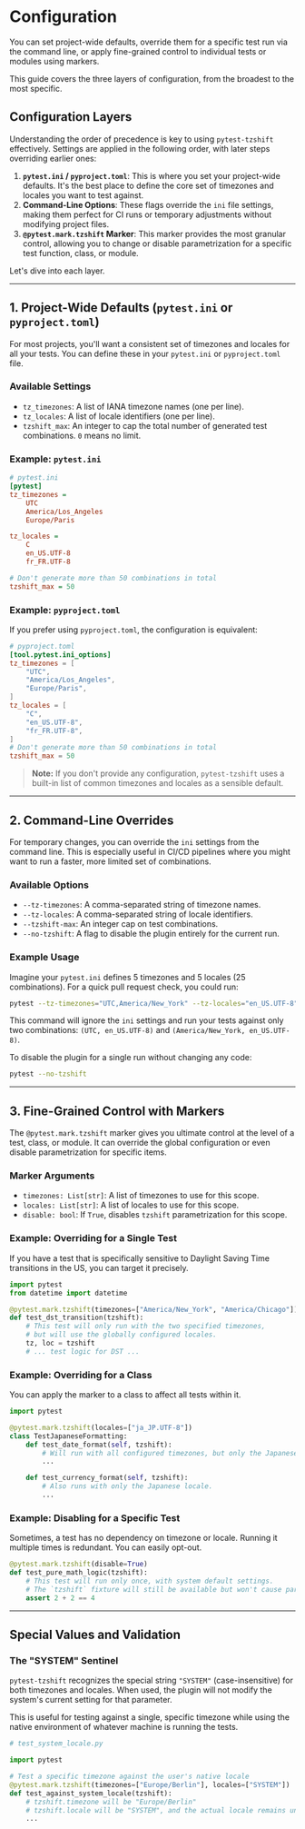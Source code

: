 # Configuration

You can set project-wide defaults, override them for a specific test run via the command line, or apply fine-grained control to individual tests or modules using markers.

This guide covers the three layers of configuration, from the broadest to the most specific.

## Configuration Layers

Understanding the order of precedence is key to using `pytest-tzshift` effectively. Settings are applied in the following order, with later steps overriding earlier ones:

1.  **`pytest.ini` / `pyproject.toml`**: This is where you set your project-wide defaults. It's the best place to define the core set of timezones and locales you want to test against.
2.  **Command-Line Options**: These flags override the `ini` file settings, making them perfect for CI runs or temporary adjustments without modifying project files.
3.  **`@pytest.mark.tzshift` Marker**: This marker provides the most granular control, allowing you to change or disable parametrization for a specific test function, class, or module.

Let's dive into each layer.

---

## 1. Project-Wide Defaults (`pytest.ini` or `pyproject.toml`)

For most projects, you'll want a consistent set of timezones and locales for all your tests. You can define these in your `pytest.ini` or `pyproject.toml` file.

### Available Settings

*   `tz_timezones`: A list of IANA timezone names (one per line).
*   `tz_locales`: A list of locale identifiers (one per line).
*   `tzshift_max`: An integer to cap the total number of generated test combinations. `0` means no limit.

### Example: `pytest.ini`

```ini
# pytest.ini
[pytest]
tz_timezones =
    UTC
    America/Los_Angeles
    Europe/Paris

tz_locales =
    C
    en_US.UTF-8
    fr_FR.UTF-8

# Don't generate more than 50 combinations in total
tzshift_max = 50
```

### Example: `pyproject.toml`

If you prefer using `pyproject.toml`, the configuration is equivalent:

```toml
# pyproject.toml
[tool.pytest.ini_options]
tz_timezones = [
    "UTC",
    "America/Los_Angeles",
    "Europe/Paris",
]
tz_locales = [
    "C",
    "en_US.UTF-8",
    "fr_FR.UTF-8",
]
# Don't generate more than 50 combinations in total
tzshift_max = 50
```

> **Note:** If you don't provide any configuration, `pytest-tzshift` uses a built-in list of common timezones and locales as a sensible default.

---

## 2. Command-Line Overrides

For temporary changes, you can override the `ini` settings from the command line. This is especially useful in CI/CD pipelines where you might want to run a faster, more limited set of combinations.

### Available Options

*   `--tz-timezones`: A comma-separated string of timezone names.
*   `--tz-locales`: A comma-separated string of locale identifiers.
*   `--tzshift-max`: An integer cap on test combinations.
*   `--no-tzshift`: A flag to disable the plugin entirely for the current run.

### Example Usage

Imagine your `pytest.ini` defines 5 timezones and 5 locales (25 combinations). For a quick pull request check, you could run:

```bash
pytest --tz-timezones="UTC,America/New_York" --tz-locales="en_US.UTF-8"
```

This command will ignore the `ini` settings and run your tests against only two combinations: `(UTC, en_US.UTF-8)` and `(America/New_York, en_US.UTF-8)`.

To disable the plugin for a single run without changing any code:

```bash
pytest --no-tzshift
```

---

## 3. Fine-Grained Control with Markers

The `@pytest.mark.tzshift` marker gives you ultimate control at the level of a test, class, or module. It can override the global configuration or even disable parametrization for specific items.

### Marker Arguments

*   `timezones: List[str]`: A list of timezones to use for this scope.
*   `locales: List[str]`: A list of locales to use for this scope.
*   `disable: bool`: If `True`, disables `tzshift` parametrization for this scope.

### Example: Overriding for a Single Test

If you have a test that is specifically sensitive to Daylight Saving Time transitions in the US, you can target it precisely.

```python
import pytest
from datetime import datetime

@pytest.mark.tzshift(timezones=["America/New_York", "America/Chicago"])
def test_dst_transition(tzshift):
    # This test will only run with the two specified timezones,
    # but will use the globally configured locales.
    tz, loc = tzshift
    # ... test logic for DST ...
```

### Example: Overriding for a Class

You can apply the marker to a class to affect all tests within it.

```python
import pytest

@pytest.mark.tzshift(locales=["ja_JP.UTF-8"])
class TestJapaneseFormatting:
    def test_date_format(self, tzshift):
        # Will run with all configured timezones, but only the Japanese locale.
        ...

    def test_currency_format(self, tzshift):
        # Also runs with only the Japanese locale.
        ...
```

### Example: Disabling for a Specific Test

Sometimes, a test has no dependency on timezone or locale. Running it multiple times is redundant. You can easily opt-out.

```python
@pytest.mark.tzshift(disable=True)
def test_pure_math_logic(tzshift):
    # This test will run only once, with system default settings.
    # The `tzshift` fixture will still be available but won't cause parametrization.
    assert 2 + 2 == 4
```

---

## Special Values and Validation

### The "SYSTEM" Sentinel

`pytest-tzshift` recognizes the special string `"SYSTEM"` (case-insensitive) for both timezones and locales. When used, the plugin will not modify the system's current setting for that parameter.

This is useful for testing against a single, specific timezone while using the native environment of whatever machine is running the tests.

```python
# test_system_locale.py

import pytest

# Test a specific timezone against the user's native locale
@pytest.mark.tzshift(timezones=["Europe/Berlin"], locales=["SYSTEM"])
def test_against_system_locale(tzshift):
    # tzshift.timezone will be "Europe/Berlin"
    # tzshift.locale will be "SYSTEM", and the actual locale remains unchanged.
    ...
```